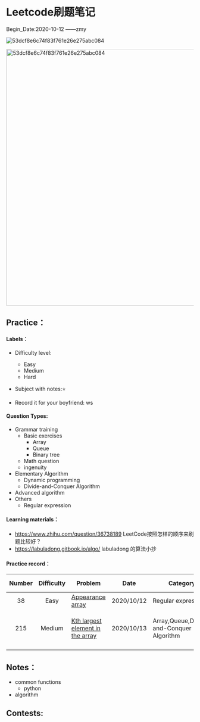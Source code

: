 # Leetcode刷题笔记

Begin_Date:2020-10-12		——zmy

![53dcf8e6c74f83f761e26e275abc084](//tvax4.sinaimg.cn/large/005IQUPRly1gjnrx3r762j30j60arq3h.jpg)

<img src="//tva2.sinaimg.cn/large/005IQUPRly1gjns4ieeq2j30j60arq3h.jpg" alt="53dcf8e6c74f83f761e26e275abc084" width="690" data-width="690" data-height="387">

## Practice：

#### Labels：

- Difficulty level:
  - Easy
  - Medium
  - Hard

- Subject with notes:⭐
- Record it for your boyfriend: ws

#### Question Types:

- Grammar training 
  - Basic exercises
    - Array
    - Queue
    - Binary tree
  - Math question
  - ingenuity
- Elementary Algorithm
  - Dynamic programming
  - Divide-and-Conquer Algorithm
- Advanced algorithm
- Others
  - Regular expression

#### Learning materials：

- https://www.zhihu.com/question/36738189 LeetCode按照怎样的顺序来刷题比较好？
- https://labuladong.gitbook.io/algo/ labuladong 的算法小抄

#### Practice record：

| Number | Difficulty | Problem                                                      | Date       | Category                                 | Method-TimeComplexity | Remark                                                       | TODO             |
| :----: | :--------: | ------------------------------------------------------------ | ---------- | ---------------------------------------- | :-------------------: | ------------------------------------------------------------ | ---------------- |
|   38   |    Easy    | [Appearance array](https://leetcode-cn.com/problems/count-and-say/) | 2020/10/12 | Regular expression                       |         O(n)          | [regular-expression](https://github.com/zmy1103/leetcode_zmy/blob/master/Notes/Regular%20expression.md#regular-expression) | --               |
|  215   |   Medium   | [Kth largest element in the array](https://leetcode-cn.com/problems/kth-largest-element-in-an-array/) | 2020/10/13 | Array,Queue,Divide-and-Conquer Algorithm |         O(n)          | [Partition && Queue](https://github.com/zmy1103/leetcode_zmy/blob/master/Notes/Regular%20expression.md#regular-expression) | 联系二叉树和排序 |
|        |            |                                                              |            |                                          |                       |                                                              |                  |

## Notes：

- common functions
  - python 
- algorithm

## Contests:
